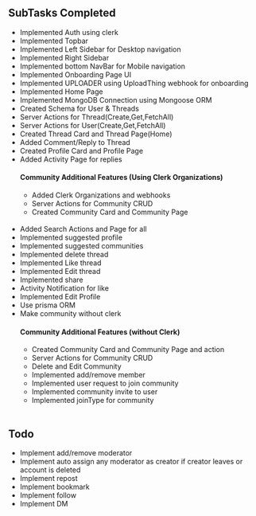 ## SubTasks Completed
<ul>
  <li>Implemented Auth using clerk</li>
  <li>Implemented Topbar</li>
  <li>Implemented Left Sidebar for Desktop navigation</li>
  <li>Implemented Right Sidebar</li>
  <li>Implemented bottom NavBar for Mobile navigation</li>
  <li>Implemented Onboarding Page UI</li>
  <li>Implemented UPLOADER using UploadThing webhook for onboarding</li>
  <li>Implemented Home Page</li>
  <li>Implemented MongoDB Connection using Mongoose ORM</li>
  <li>Created Schema for User & Threads</li>
  <li>Server Actions for Thread(Create,Get,FetchAll)</li>
  <li>Server Actions for User(Create,Get,FetchAll)</li>
  <li>Created Thread Card and Thread Page(Home)</li>
  <li>Added Comment/Reply to Thread</li>
  <li>Created Profile Card and Profile Page</li>
  <li>Added Activity Page for replies</li>
  <h4><b>Community Additional Features (Using Clerk Organizations)</b></h4>
  <ul> 
    <li>Added Clerk Organizations and webhooks</li>
    <li>Server Actions for Community CRUD</li>
    <li>Created Community Card and Community Page</li>
  </ul>
  <br>
  <li>Added Search Actions and Page for all</li>
  <li>Implemented suggested profile</li>
  <li>Implemented suggested communities</li>
  <li>Implemented delete thread</li>
  <li>Implemented Like thread</li>
  <li>Implemented Edit thread</li>
  <li>Implemented share</li>
  <li>Activity Notification for like</li>
  <li>Implemented Edit Profile</li>
  <li>Use prisma ORM</li>
  
  <li>Make community without clerk</li>
  <h4><b>Community Additional Features (without Clerk)</b></h4>
  <ul> 
    <li>Created Community Card and Community Page and action</li>
    <li>Server Actions for Community CRUD</li>
    <li>Delete and Edit Community</li> 
    <li>Implemented add/remove member</li>
    <li>Implemented user request to join community</li>
    <li>Implemented community invite to user</li>
    <li>Implemented joinType for community</li>
  </ul>
  <br>
</ul>

## Todo
<ul>
  
  <li>Implement add/remove moderator</li>
  <li>Implement auto assign any moderator as creator if creator leaves or account is deleted</li>
  <li>Implement repost</li>
  <li>Implement bookmark</li>
  <li>Implement follow</li>
  <li>Implement DM</li>
</ul>
